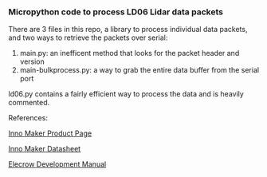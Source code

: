 ### Micropython code to process LD06 Lidar data packets
There are 3 files in this repo, a library to process individual data packets, and two ways to retrieve the packets over serial:

1. main.py: an inefficent method that looks for the packet header and version
2. main-bulkprocess.py: a way to grab the entire data buffer from the serial port

ld06.py contains a fairly efficient way to process the data and is heavily commented. 


References:

[Inno Maker Product Page](https://www.inno-maker.com/product/lidar-ld06/)

[Inno Maker Datasheet](https://www.inno-maker.com/wp-content/uploads/2020/11/LDROBOT_LD06_Datasheet.pdf)

[Elecrow Development Manual](https://www.elecrow.com/download/product/SLD06360F/LD19_Development%20Manual_V2.3.pdf)
